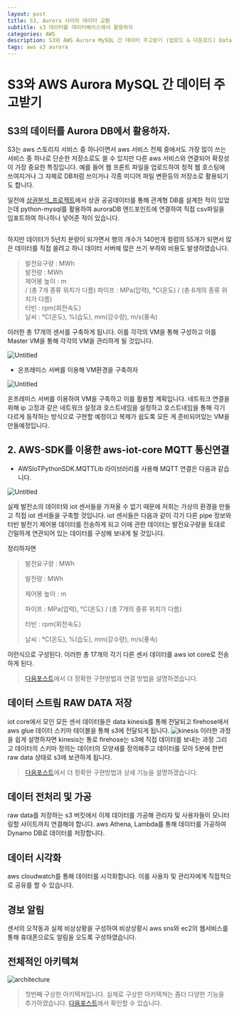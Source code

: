 ```yaml
---
layout: post
title: S3, Aurora 사이의 데이터 교환 
subtitle: s3 데이터를 데이터베이스에서 활용하자
categories: AWS
description: S3와 AWS Aurora MySQL 간 데이터 주고받기 (업로드 & 다운로드) Data exchange between S3 and Aurora
tags: aws s3 aurora
---
```


# S3와 AWS Aurora MySQL 간 데이터 주고받기

## S3의 데이터를 Aurora DB에서 활용하자.

S3는 aws 스토리지 서비스 중 하나이면서 aws 서비스 전체 중에서도 가장 많이 쓰는 서비스 중 하나로 단순한 저장소로도 쓸 수 있지만 다른 aws 서비스와 연결되어 확장성이 가장 중요한 특징입니다. 예를 들어 웹 프론트 파일을 업로드하여 정적 웹 호스팅에 쓰여지거나 그 자체로 DB처럼 쓰이거나 각종 미디어 파일 변환등의 저장소로 활용되기도 합니다.

일전에 [상권분석_프로젝트](ttps://code-y-learner.github.io/python/2024/02/13/static_data_VS_Dynamic_data.html)에서 상권 공공데이터를 통해 관계형 DB를 설계한 적이 있었는데 python-mysql를 활용하여 auroraDB 엔드포인트에 연결하여 직접 csv파일을 임포트하여 하나하나 넣어준 적이 있습니다.

```python

```

 하지만 데이터가 5년치 분량이 되가면서 행의 개수가 140만개 컬럼의 55개가 되면서 많은 데이터를 직접 쓸려고 하니 데이터 서버에 많은 쓰기 부하와 비용도 발생하였습니다.

>발전요구량 : MWh<br>
>발전량 : MWh<br>
>제어봉 높이 : m<br> / (총 7개 종류 위치가 다름)
>파이프 : MPa(압력), °C(온도) / (총 6개의 종류 위치가 다름)<br>
>터빈 : rpm(회전속도)<br>
>날씨 : °C(온도), %(습도), mm(강수량), m/s(풍속) 

 이러한 총 17개의 센서를 구축하게 됩니다. 이를 각각의 VM을 통해 구성하고 이를 Master VM을 통해 각각의 VM을 관리하게 될 것입니다.
 
 ![Untitled](/assets/images/2024-03-03/vm-arch1.png)

 * 온프레미스 서버를 이용해 VM환경을 구축하자

 ![Untitled](/assets/images/2024-03-03/onpre-1.png)

 온프레미스 서버를 이용하여 VM을 구축하고 이를 활용할 계획입니다. 네트워크 연결을 위해 ip 고정과 같은 네트워크 설정과 호스트네임을 설정하고 호스트네임을 통해 각기 다르게 동작하는 방식으로 구현할 예정이고 복제가 쉽도록 모든 게 준비되어있는 VM을 만들예정입니다.

## 2. AWS-SDK를 이용한 aws-iot-core MQTT 통신연결

 * AWSIoTPythonSDK.MQTTLib 라이브러리를 사용해 MQTT 연결은 다음과 같습니다.

![Untitled](/assets/images/2024-03-01/nuclear.png)

실제 발전소의 데이터와 iot 센서들을 가져올 수 없기 때문에 저희는 가상의 환경을 만들고 직접 iot 센서들을 구축할 것입니다. iot 센서들은 다음과 같이 각기 다른 pipe 정보와 터빈 발전기 제어봉 데이터를 전송하게 되고 이에 관한 데이터는 발전요구량을 토대로 긴밀하게 연관되어 있는 데이터를 구성해 보내게 될 것입니다.

정리하자면
>발전요구량 : MWh
>
>발전량 : MWh
>
>제어봉 높이 : m
>
>파이프 : MPa(압력), °C(온도) / (총 7개의 종류 위치가 다름)
>
>터빈 : rpm(회전속도)
>
>날씨 : °C(온도), %(습도), mm(강수량), m/s(풍속) 

이런식으로 구성된다. 이러한 총 17개의 각기 다른 센서 데이터를 aws iot core로 전송하게 된다.

>[다음포스트](https://code-y-learner.github.io/python/2024/02/13/static_data_VS_Dynamic_data.html)에서 더 정확한 구현방법과 연결 방법을 설명하겠습니다.

## 데이터 스트림 RAW DATA 저장
iot core에서 모인 모든 센서 데이터들은 data kinesis를 통해 전달되고 firehose에서 aws glue 데이터 스키마 테이블을 통해 s3에 전달되게 됩니다.
![kinesis](/assets/images/2024-03-01/kinesis.png) 
이러한 과정을 쉽게 설명하자면 kinesis는 통로 firehose는 s3에 직접 데이터를 보내는 과정 그리고 데이터의 스키마 정의는 데이터의 모양새를 정의해주고 데이터를 모아 5분에 한번 raw data 상태로 s3에 보관하게 됩니다.

>[다음포스트](https://code-y-learner.github.io/python/2024/02/13/static_data_VS_Dynamic_data.html)에서 더 정확한 구현방법과 상세 기능을 설명하겠습니다.

## 데이터 전처리 및 가공
raw data를 저장하는 s3 버킷에서 이제 데이터를 가공해 관리자 및 사용자들이 모니터링할 사이트까지 연결해야 합니다.
aws Athena, Lambda를 통해 데이터를 가공하여 Dynamo DB로 데이터를 저장합니다.

## 데이터 시각화
aws cloudwatch를 통해 데이터를 시각화합니다. 이를 사용자 및 관리자에게 직접적으로 공유를 할 수 있습니다.

## 경보 알림
센서의 오작동과 실제 비상상황을 구성하여 비상상황시 aws sns와 ec2의 웹서비스를 통해 휴대폰으로도 알림을 오도록 구성하였습니다.

## 전체적인 아키텍쳐

![architecture](/assets/images/2024-03-01/arch1.png)

> 첫번째 구상한 아키텍쳐입니다. 실제로 구상한 아키텍쳐는 좀더 다양한 기능을 추가하였습니다. [다음포스트](https://code-y-learner.github.io/python/2024/02/13/static_data_VS_Dynamic_data.html)에서 확인할 수 있습니다.